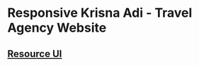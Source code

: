 # Responsive Krisna Adi - Travel Agency Website

## [Resource UI](https://www.figma.com/file/mDYA65xZVpgpkJQjtHEgCJ/Krisna-Adi-Travel-Travel-Web-Design-Landing-Page)
